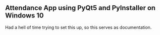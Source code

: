 ## Attendance App using PyQt5 and PyInstaller on Windows 10

Had a hell of time trying to set this up, so this serves as documentation.